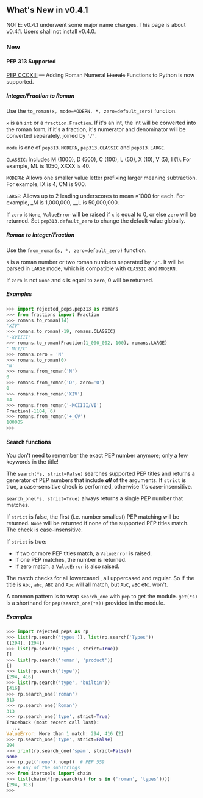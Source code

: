 ## What's New in v0.4.1

NOTE: v0.4.1 underwent some major name changes. This page is about v0.4.1. Users shall not install v0.4.0.

### New

#### PEP 313 Supported

[PEP CCCXIII](https://www.python.org/dev/peps/pep-0313/) — Adding Roman Numeral ~~Literals~~ Functions to Python is now supported.

##### Integer/Fraction to Roman

Use the `to_roman(x, mode=MODERN, *, zero=default_zero)` function.

`x` is an `int` or a `fraction.Fraction`. If it's an int, the int will be converted into the roman form; if it's a fraction, it's numerator and denominator will be converted separately, joined by `'/'`. 

`mode` is one of `pep313.MODERN`, `pep313.CLASSIC` and `pep313.LARGE`.

`CLASSIC`: Includes M (1000), D (500), C (100), L (50), X (10), V (5), I (1). For example, ML is 1050, XXXX is 40.

`MODERN`: Allows one smaller value letter prefixing larger meaning subtraction. For example, IX is 4, CM is 900.

`LARGE`: Allows up to 2 leading underscores to mean ×1000 for each. For example, \_M is 1,000,000, \_\_L is 50,000,000.

If `zero` is `None`, `ValueError` will be raised if `x` is equal to 0, or else `zero` will be returned. Set `pep313.default_zero` to change the default value globally.

##### Roman to Integer/Fraction

Use the `from_roman(s, *, zero=default_zero)` function.

`s` is a roman number or two roman numbers separated by `'/'`. It will be parsed in `LARGE` mode, which is compatible with `CLASSIC` and `MODERN`.

If `zero` is not `None` and `s` is equal to `zero`, 0 will be returned.

##### Examples

```python
>>> import rejected_peps.pep313 as romans
>>> from fractions import Fraction
>>> romans.to_roman(14)
'XIV'
>>> romans.to_roman(-19, romans.CLASSIC)
'-XVIIII'
>>> romans.to_roman(Fraction(1_000_002, 100), romans.LARGE)
'_MII/C'
>>> romans.zero = 'N'
>>> romans.to_roman(0)
'N'
>>> romans.from_roman('N')
0
>>> romans.from_roman('O', zero='O')
0
>>> romans.from_roman('XIV')
14
>>> romans.from_roman('-MCIIII/VI')
Fraction(-1104, 6)
>>> romans.from_roman('+_CV')
100005
>>> 
```

#### Search functions

You don't need to remember the exact PEP number anymore; only a few keywords in the title!

The `search(*s, strict=False)` searches supported PEP titles and returns a generator of PEP numbers that include **_all_** of the arguments. If `strict` is true, a case-sensitive check is performed, otherwise it's case-insensitive.

`search_one(*s, strict=True)` always returns a single PEP number that matches.

If `strict` is false, the first (i.e. number smallest) PEP matching will be returned. `None` will be returned if none of the supported PEP titles match. The check is case-insensitive.

If `strict` is true:

- If two or more PEP titles match, a `ValueError` is raised.
- If one PEP matches, the number is returned.
- If zero match, a `ValueError` is also raised.

The match checks for all lowercased , all uppercased and regular. So if the title is `Abc`, `abc`, `ABC` and `Abc` will all match, but `AbC`, `aBC` etc. won't.

A common pattern is to wrap `search_one` with `pep` to get the module. `get(*s)` is a shorthand for `pep(search_one(*s))` provided in the module.

##### Examples

```python
>>> import rejected_peps as rp
>>> list(rp.search('types')), list(rp.search('Types'))
([294], [294])
>>> list(rp.search('Types', strict=True))
[]
>>> list(rp.search('roman', 'product'))
[]
>>> list(rp.search('type'))
[294, 416]
>>> list(rp.search('type', 'builtin'))
[416]
>>> rp.search_one('roman')
313
>>> rp.search_one('Roman')
313
>>> rp.search_one('type', strict=True)
Traceback (most recent call last):
  ...
ValueError: More than 1 match: 294, 416 (2)
>>> rp.search_one('type', strict=False)
294
>>> print(rp.search_one('spam', strict=False))
None
>>> rp.get('noop').noop()  # PEP 559
>>> # Any of the substrings
>>> from itertools import chain
>>> list(chain(*(rp.search(s) for s in ('roman', 'types'))))
[294, 313]
>>> 
```


